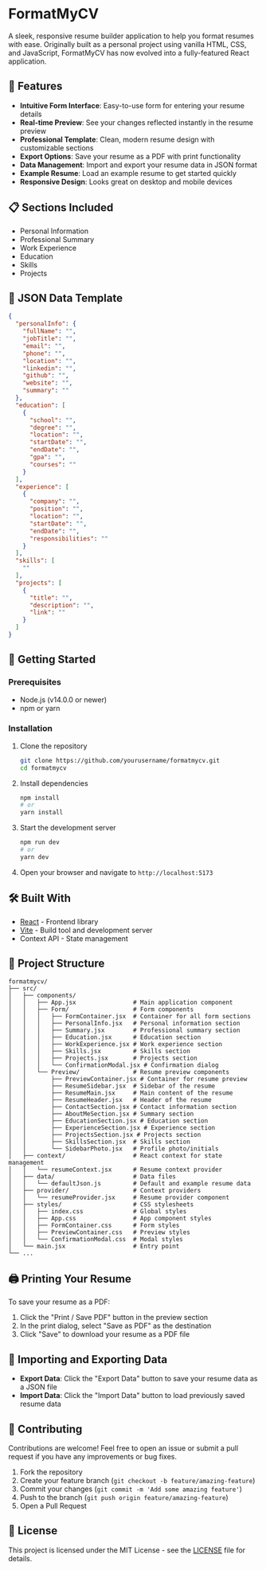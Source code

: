 # FormatMyCV

A sleek, responsive resume builder application to help you format resumes with ease. Originally built as a personal project using vanilla HTML, CSS, and JavaScript, FormatMyCV has now evolved into a fully-featured React application.

## 🌟 Features

- **Intuitive Form Interface**: Easy-to-use form for entering your resume details
- **Real-time Preview**: See your changes reflected instantly in the resume preview
- **Professional Template**: Clean, modern resume design with customizable sections
- **Export Options**: Save your resume as a PDF with print functionality
- **Data Management**: Import and export your resume data in JSON format
- **Example Resume**: Load an example resume to get started quickly
- **Responsive Design**: Looks great on desktop and mobile devices

## 📋 Sections Included

- Personal Information
- Professional Summary
- Work Experience
- Education
- Skills
- Projects

## 📄 JSON Data Template

```json
{
  "personalInfo": {
    "fullName": "",
    "jobTitle": "",
    "email": "",
    "phone": "",
    "location": "",
    "linkedin": "",
    "github": "",
    "website": "",
    "summary": ""
  },
  "education": [
    {
      "school": "",
      "degree": "",
      "location": "",
      "startDate": "",
      "endDate": "",
      "gpa": "",
      "courses": ""
    }
  ],
  "experience": [
    {
      "company": "",
      "position": "",
      "location": "",
      "startDate": "",
      "endDate": "",
      "responsibilities": ""
    }
  ],
  "skills": [
    ""
  ],
  "projects": [
    {
      "title": "",
      "description": "",
      "link": ""
    }
  ]
}
```

## 🚀 Getting Started

### Prerequisites

- Node.js (v14.0.0 or newer)
- npm or yarn

### Installation

1. Clone the repository
   ```bash
   git clone https://github.com/yourusername/formatmycv.git
   cd formatmycv
   ```

2. Install dependencies
   ```bash
   npm install
   # or
   yarn install
   ```

3. Start the development server
   ```bash
   npm run dev
   # or
   yarn dev
   ```

4. Open your browser and navigate to `http://localhost:5173`

## 🛠️ Built With

- [React](https://reactjs.org/) - Frontend library
- [Vite](https://vitejs.dev/) - Build tool and development server
- Context API - State management

## 📱 Project Structure

```
formatmycv/
├── src/
│   ├── components/
│   │   ├── App.jsx                # Main application component
│   │   ├── Form/                  # Form components
│   │   │   ├── FormContainer.jsx  # Container for all form sections
│   │   │   ├── PersonalInfo.jsx   # Personal information section
│   │   │   ├── Summary.jsx        # Professional summary section
│   │   │   ├── Education.jsx      # Education section
│   │   │   ├── WorkExperience.jsx # Work experience section
│   │   │   ├── Skills.jsx         # Skills section
│   │   │   ├── Projects.jsx       # Projects section
│   │   │   └── ConfirmationModal.jsx # Confirmation dialog
│   │   └── Preview/               # Resume preview components
│   │       ├── PreviewContainer.jsx # Container for resume preview
│   │       ├── ResumeSidebar.jsx  # Sidebar of the resume
│   │       ├── ResumeMain.jsx     # Main content of the resume
│   │       ├── ResumeHeader.jsx   # Header of the resume
│   │       ├── ContactSection.jsx # Contact information section
│   │       ├── AboutMeSection.jsx # Summary section
│   │       ├── EducationSection.jsx # Education section
│   │       ├── ExperienceSection.jsx # Experience section
│   │       ├── ProjectsSection.jsx # Projects section
│   │       ├── SkillsSection.jsx  # Skills section
│   │       └── SidebarPhoto.jsx   # Profile photo/initials
│   ├── context/                   # React context for state management
│   │   └── resumeContext.jsx      # Resume context provider
│   ├── data/                      # Data files
│   │   └── defaultJson.js         # Default and example resume data
│   ├── provider/                  # Context providers
│   │   └── resumeProvider.jsx     # Resume provider component
│   ├── styles/                    # CSS stylesheets
│   │   ├── index.css              # Global styles
│   │   ├── App.css                # App component styles
│   │   ├── FormContainer.css      # Form styles
│   │   ├── PreviewContainer.css   # Preview styles
│   │   └── ConfirmationModal.css  # Modal styles
│   └── main.jsx                   # Entry point
└── ...
```

## 🖨️ Printing Your Resume

To save your resume as a PDF:

1. Click the "Print / Save PDF" button in the preview section
2. In the print dialog, select "Save as PDF" as the destination
3. Click "Save" to download your resume as a PDF file

## 💾 Importing and Exporting Data

- **Export Data**: Click the "Export Data" button to save your resume data as a JSON file
- **Import Data**: Click the "Import Data" button to load previously saved resume data

## 🤝 Contributing

Contributions are welcome! Feel free to open an issue or submit a pull request if you have any improvements or bug fixes.

1. Fork the repository
2. Create your feature branch (`git checkout -b feature/amazing-feature`)
3. Commit your changes (`git commit -m 'Add some amazing feature'`)
4. Push to the branch (`git push origin feature/amazing-feature`)
5. Open a Pull Request

## 📄 License

This project is licensed under the MIT License - see the [LICENSE](LICENSE) file for details.